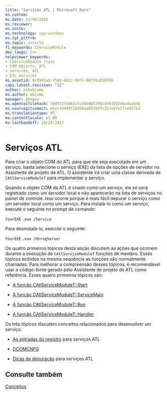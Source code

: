 ```yaml
---
title: "Serviços ATL | Microsoft Docs"
ms.custom: 
ms.date: 11/04/2016
ms.reviewer: 
ms.suite: 
ms.technology: cpp-windows
ms.tgt_pltfrm: 
ms.topic: article
f1_keywords: CServiceModule
dev_langs: C++
helpviewer_keywords:
- CServiceModule class
- COM objects, ATL
- services, ATL
- ATL services
ms.assetid: 8c09d1a8-7548-4d2c-947c-9d795a81659b
caps.latest.revision: "12"
author: mikeblome
ms.author: mblome
manager: ghogen
ms.openlocfilehash: 5b0572f4d83cfc6b098f290cda53592dbe4aa54b
ms.sourcegitcommit: ebec1d449f2bd98aa851667c2bfeb7e27ce657b2
ms.translationtype: MT
ms.contentlocale: pt-BR
ms.lasthandoff: 10/24/2017
---
```

# <a name="atl-services"></a>Serviços ATL
Para criar o objeto COM do ATL para que ele seja executado em um serviço, basta selecione o serviço (EXE) da lista de opções de servidor no Assistente de projeto de ATL. O assistente irá criar uma classe derivada de `CAtlServiceModuleT` para implementar o serviço.  
  
 Quando o objeto COM da ATL é criado como um serviço, ele só será registrado como um servidor local e não aparecerão na lista de serviços no painel de controle. Isso ocorre porque é mais fácil depurar o serviço como um servidor local como um serviço. Para instalá-lo como um serviço, execute o seguinte no prompt de comando:  
  
 `YourEXE` `.exe /Service`  
  
 Para desinstalá-lo, execute o seguinte:  
  
 `YourEXE` `.exe /UnregServer`  
  
 Os quatro primeiros tópicos desta seção discutem as ações que ocorrem durante a execução de `CAtlServiceModuleT` funções de membro. Esses tópicos exibidos na mesma sequência as funções são normalmente chamadas. Para melhorar a compreensão desses tópicos, é recomendável usar o código-fonte gerado pelo Assistente de projeto de ATL como referência. Esses quatro primeiros tópicos são:  
  

-   [A função CAtlServiceModuleT::Start](../atl/reference/catlservicemodulet-class.md#start)  
  
-   [A função CAtlServiceModuleT::ServiceMain](../atl/reference/catlservicemodulet-class.md#servicemain)  
  
-   [A função CAtlServiceModuleT::Run](../atl/reference/catlservicemodulet-class.md#run)  
  
-   [A função CAtlServiceModuleT::Handler](../atl/reference/catlservicemodulet-class.md#handler)  
  
 Os três tópicos discutem conceitos relacionados para desenvolver um serviço:  
  
-   [As entradas do registro](../atl/registry-entries.md) para serviços ATL  
  
-   [DCOMCNFG](../atl/dcomcnfg.md)  
  
-   [Dicas de depuração](../atl/debugging-tips.md) para serviços ATL  
  
## <a name="see-also"></a>Consulte também  
 [Conceitos](../atl/active-template-library-atl-concepts.md)

